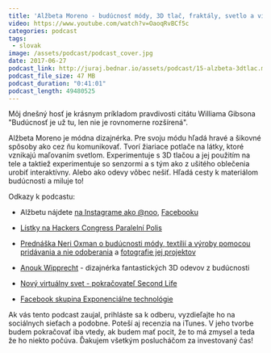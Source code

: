 ```yaml
---
title: 'Alžbeta Moreno - budúcnosť módy, 3D tlač, fraktály, svetlo a virtuálna realita'
video: https://www.youtube.com/watch?v=OaoqRvBCf5c
categories: podcast
tags:
 - slovak
image: /assets/podcast/podcast_cover.jpg
date: 2017-06-27
podcast_link: http://juraj.bednar.io/assets/podcast/15-alzbeta-3dtlac.mp3
podcast_file_size: 47 MB
podcast_duration: "0:41:01"
podcast_length: 49480525
---
```


Môj dnešný hosť je krásnym príkladom pravdivosti citátu Williama Gibsona
"Budúcnosť je už tu, len nie je rovnomerne rozšírená".

Alžbeta Moreno je módna dizajnérka. Pre svoju módu hľadá hravé a šikovné spôsoby ako cez ňu komunikovať. Tvorí žiariace potlače na látky, ktoré vznikajú maľovaním svetlom. Experimentuje s 3D tlačou a jej použitím na tele a taktiež experimentuje so senzormi a s tým ako z ušitého oblečenia urobiť interaktívny. Alebo ako odevy vôbec nešiť. Hľadá cesty k materiálom budúcnosti a miluje to!

<!--more-->

Odkazy k podcastu:

 * Alžbetu nájdete [na Instagrame ako @noo](https://www.instagram.com/alzbeta.moreno/), [Facebooku](https://www.facebook.com/noolightfashion/)

 * [Lístky na Hackers Congress Paralelní Polis](https://tickets.paralelnipolis.cz/hcpp17/56-full-hcpp17-ticket)

 * [Prednáška Neri Oxman o budúcnosti módy, textílií a výroby pomocou pridávania a nie odoberania](https://www.ted.com/talks/neri_oxman_design_at_the_intersection_of_technology_and_biology) a [fotografie jej projektov](http://neri.media.mit.edu/projects/details/zuhal)

 * [Anouk Wipprecht](http://www.anoukwipprecht.nl/) - dizajnérka fantastických 3D odevov z budúcnosti

 * [Nový virtuálny svet - pokračovateľ Second Life](https://singularityhub.com/2017/06/23/new-virtual-world-sansar-is-ready-to-pick-up-where-second-life-left-off/)

 * [Facebook skupina Exponenciálne technológie](https://www.facebook.com/groups/242658132854230)

Ak vás tento podcast zaujal, prihláste sa k odberu, vyzdieľajte ho na sociálnych sieťach a podobne. Poteší aj recenzia na iTunes. V jeho tvorbe budem pokračovať iba vtedy, ak budem mať pocit, že to má zmysel a teda že ho niekto počúva. Ďakujem všetkým poslucháčom za investovaný čas!


